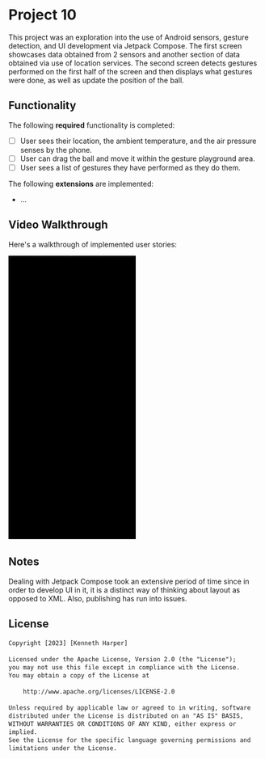 # Project 10

This project was an exploration into the use of Android sensors, gesture detection, and UI development via Jetpack Compose. The first screen showcases data obtained from 2 sensors and another section of data obtained via use of location services. The second screen detects gestures performed on the first half of the screen and then displays what gestures were done, as well as update the position of the ball.

## Functionality 

The following **required** functionality is completed:

* [ ] User sees their location, the ambient temperature, and the air pressure senses by the phone.
* [ ] User can drag the ball and move it within the gesture playground area.
* [ ] User sees a list of gestures they have performed as they do them.

The following **extensions** are implemented:

* ...

## Video Walkthrough

Here's a walkthrough of implemented user stories:

<img src='showcase.gif' title='Video Walkthrough' width='50%' alt='Video Walkthrough' />

## Notes

Dealing with Jetpack Compose took an extensive period of time since in order to develop UI in it, it is a distinct way of thinking about layout as opposed to XML. Also, publishing has run into issues.

## License

    Copyright [2023] [Kenneth Harper]

    Licensed under the Apache License, Version 2.0 (the "License");
    you may not use this file except in compliance with the License.
    You may obtain a copy of the License at

        http://www.apache.org/licenses/LICENSE-2.0

    Unless required by applicable law or agreed to in writing, software
    distributed under the License is distributed on an "AS IS" BASIS,
    WITHOUT WARRANTIES OR CONDITIONS OF ANY KIND, either express or implied.
    See the License for the specific language governing permissions and
    limitations under the License.
